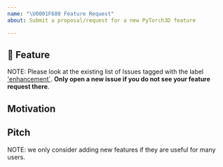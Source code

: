```yaml
---
name: "\U0001F680 Feature Request"
about: Submit a proposal/request for a new PyTorch3D feature

---
```


## 🚀 Feature
<!-- A clear and concise description of the feature proposal -->

NOTE: Please look at the existing list of Issues tagged with the label ['enhancement`](https://github.com/facebookresearch/pytorch3d/issues?q=label%3Aenhancement). **Only open a new issue if you do not see your feature request there**.

## Motivation

<!-- Please outline the motivation for the proposal.
e.g. It would be great if I could do [...], I'm always frustrated when [...]. If this is related to another GitHub issue, please link here too -->

## Pitch

<!-- A clear and concise description, optionally with code examples showing the functionality you want. -->

NOTE: we only consider adding new features if they are useful for many users.
